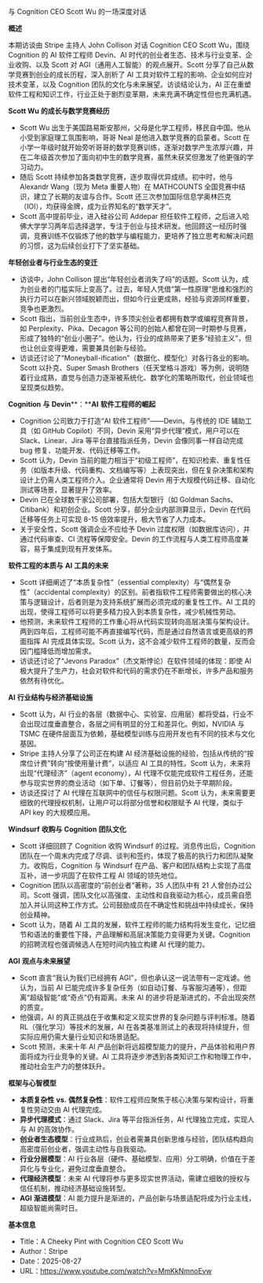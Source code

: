 与 Cognition CEO Scott Wu 的一场深度对话

  

**概述**

  

本期访谈由 Stripe 主持人 John Collison 对话 Cognition CEO Scott Wu，围绕 Cognition 的 AI 软件工程师 Devin、AI 时代的创业者生态、技术与行业变革、企业收购、以及 Scott 对 AGI（通用人工智能）的观点展开。Scott 分享了自己从数学竞赛到创业的成长历程，深入剖析了 AI 工具对软件工程的影响、企业如何应对技术变革，以及 Cognition 团队的文化与未来展望。访谈结论认为，AI 正在重塑软件工程和知识工作，行业正处于剧烈变革期，未来充满不确定性但也充满机遇。

  

**Scott Wu** **的成长与数学竞赛经历**

- Scott Wu 出生于美国路易斯安那州，父母是化学工程师，移民自中国。他从小受到家庭理工氛围影响，哥哥 Neal 是他进入数学竞赛的启蒙者。Scott 在小学一年级时就开始旁听哥哥的数学竞赛训练，逐渐对数学产生浓厚兴趣，并在二年级首次参加了面向初中生的数学竞赛，虽然未获奖但激发了他更强的学习动力。
- 随后 Scott 持续参加各类数学竞赛，逐步取得优异成绩。初中时，他与 Alexandr Wang（现为 Meta 重要人物）在 MATHCOUNTS 全国竞赛中结识，建立了长期的友谊与合作。Scott 还三次参加国际信息学奥林匹克（IOI），均获得金牌，成为业界知名的“数学天才”。
- Scott 高中提前毕业，进入硅谷公司 Addepar 担任软件工程师，之后进入哈佛大学学习两年后选择退学，专注于创业与技术研发。他回顾这一经历时强调，竞赛训练不仅锻炼了他的数学与编程能力，更培养了独立思考和解决问题的习惯，这为后续创业打下了坚实基础。

  

**年轻创业者与行业生态的变迁**

- 访谈中，John Collison 提出“年轻创业者消失了吗”的话题。Scott 认为，成为创业者的门槛实际上变高了。过去，年轻人凭借“第一性原理”思维和强烈的执行力可以在新兴领域脱颖而出，但如今行业更成熟，经验与资源同样重要，竞争也更激烈。
- Scott 指出，当前创业生态中，许多顶尖创业者都拥有数学或编程竞赛背景，如 Perplexity、Pika、Decagon 等公司的创始人都曾在同一时期参与竞赛，形成了独特的“创业小圈子”。他认为，行业的成熟带来了更多“经验主义”，但也让创业变得更难，需要兼具创新与经验。
- 访谈还讨论了“Moneyball-ification”（数据化、模型化）对各行各业的影响。Scott 以扑克、Super Smash Brothers（任天堂格斗游戏）等为例，说明随着行业成熟，直觉与创造力逐渐被系统化、数学化的策略所取代，创业领域也呈现类似趋势。

  

**Cognition** **与** **Devin****：****AI** **软件工程师的崛起**

- Cognition 公司致力于打造“AI 软件工程师”——Devin。与传统的 IDE 辅助工具（如 GitHub Copilot）不同，Devin 采用“异步代理”模式，用户可以在 Slack、Linear、Jira 等平台直接指派任务，Devin 会像同事一样自动完成 bug 修复、功能开发、代码迁移等工作。
- Scott 认为，Devin 当前的能力相当于“初级工程师”，在知识检索、重复性任务（如版本升级、代码重构、文档编写等）上表现突出，但在复杂决策和架构设计上仍需人类工程师介入。企业通常将 Devin 用于大规模代码迁移、自动化测试等场景，显著提升了效率。
- Devin 已在全球数千家公司部署，包括大型银行（如 Goldman Sachs、Citibank）和初创企业。Scott 分享，部分企业内部测算显示，Devin 在代码迁移等任务上可实现 8-15 倍效率提升，极大节省了人力成本。
- 关于安全性，Scott 强调企业不应给予 Devin 过度权限（如数据库访问），并通过代码审查、CI 流程等保障安全。Devin 的工作流程与人类工程师高度兼容，易于集成到现有开发体系。

  

**软件工程的本质与** **AI** **工具的未来**

- Scott 详细阐述了“本质复杂性”（essential complexity）与“偶然复杂性”（accidental complexity）的区别。前者指软件工程师需要做出的核心决策与逻辑设计，后者则是为支持系统扩展而必须完成的重复性工作。AI 工具的出现，使得工程师可以将更多精力投入到本质复杂性，减少机械性劳动。
- 他预测，未来软件工程师的工作重心将从代码实现转向高层决策与架构设计。两到四年后，工程师可能不再直接编写代码，而是通过自然语言或更高级的界面指挥 AI 完成具体实现。Scott 认为，这不会减少软件工程师的数量，反而会因门槛降低而增加需求。
- 访谈还讨论了“Jevons Paradox”（杰文斯悖论）在软件领域的体现：即使 AI 极大提升了生产力，社会对软件和代码的需求仍在不断增长，许多产品和服务依然有待优化。

  

**AI** **行业结构与经济基础设施**

- Scott 认为，AI 行业的各层（数据中心、实验室、应用层）都将受益，行业不会出现过度垂直整合，各层之间有明显的分工和差异化。例如，NVIDIA 与 TSMC 在硬件层面互为依赖，基础模型训练与应用开发也有不同的技术与文化基因。
- Stripe 主持人分享了公司正在构建 AI 经济基础设施的经验，包括从传统的“按席位计费”转向“按使用量计费”，以适应 AI 工具的特性。Scott 认为，未来将出现“代理经济”（agent economy），AI 代理不仅能完成软件工程任务，还能参与现实世界的商业活动（如下单、订餐等），但目前仍处于早期阶段。
- 访谈还探讨了 AI 代理在互联网中的信任与权限问题。Scott 认为，未来需要更细致的代理授权机制，让用户可以将部分信誉和权限赋予 AI 代理，类似于 API key 的大规模应用。

  

**Windsurf** **收购与** **Cognition** **团队文化**

- Scott 详细回顾了 Cognition 收购 Windsurf 的过程。消息传出后，Cognition 团队在一个周末内完成了尽调、谈判和签约，体现了极高的执行力和团队凝聚力。收购后，Cognition 与 Windsurf 在产品、客户和团队结构上实现了高度互补，进一步巩固了在软件工程 AI 领域的领先地位。
- Cognition 团队以高密度的“前创业者”著称，35 人团队中有 21 人曾创办过公司。Scott 强调，团队文化以高强度、主动性和自我驱动为核心，成员需自愿加入并认同这种工作方式。公司鼓励成员在不确定性和挑战中持续成长，保持创业精神。
- Scott 认为，随着 AI 工具的发展，软件工程师的能力结构将发生变化，记忆细节和语法的重要性下降，产品理解和高层决策能力变得更为关键。Cognition 的招聘流程也强调候选人在短时间内独立构建 AI 代理的能力。

  

**AGI** **观点与未来展望**

- Scott 直言“我认为我们已经拥有 AGI”，但也承认这一说法带有一定戏谑。他认为，当前 AI 已能完成许多复杂任务（如自动订餐、与客服沟通等），但距离“超级智能”或“奇点”仍有距离。未来 AI 的进步将是渐进式的，不会出现突然的质变。
- 他强调，AI 的真正挑战在于收集和定义现实世界的复杂问题与评判标准。随着 RL（强化学习）等技术的发展，AI 在各类基准测试上的表现将持续提升，但实际应用仍需大量行业知识和场景适配。
- Scott 预测，未来十年 AI 产品创新将远超模型能力的提升，产品体验和用户界面将成为行业竞争的关键。AI 工具将逐步渗透到各类知识工作和物理工作中，推动社会生产力的整体跃升。

  

**框架与心智模型**

- **本质复杂性** **vs.** **偶然复杂性**：软件工程师应聚焦于核心决策与架构设计，将重复性劳动交由 AI 代理完成。
- **异步代理模式**：通过 Slack、Jira 等平台指派任务，AI 代理独立完成，实现人与 AI 的高效协作。
- **创业者生态模型**：行业成熟后，创业者需兼具创新思维与经验，团队结构趋向高密度前创业者，强调主动性与自我驱动。
- **行业分层模型**：AI 行业各层（硬件、基础模型、应用）分工明确，价值在于差异化与专业化，避免过度垂直整合。
- **代理经济模型**：未来 AI 代理将参与更多现实世界活动，需建立细致的授权与信任机制，推动经济基础设施转型。
- **AGI** **渐进模型**：AI 能力提升是渐进的，产品创新与场景适配将成为行业主线，超级智能尚需时日。

  

**基本信息**

- Title：A Cheeky Pint with Cognition CEO Scott Wu
- Author：Stripe
- Date：2025-08-27
- URL：https://www.youtube.com/watch?v=MmKkNmnoEvw